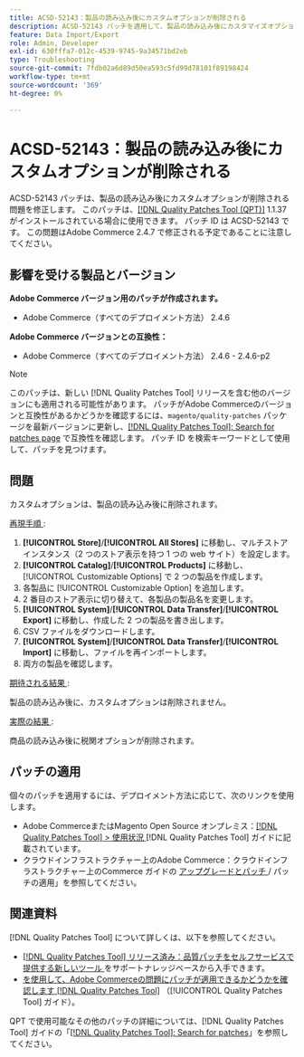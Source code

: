 ```yaml
---
title: ACSD-52143：製品の読み込み後にカスタムオプションが削除される
description: ACSD-52143 パッチを適用して、製品の読み込み後にカスタマイズオプションが削除されるAdobe Commerceの問題を修正してください。
feature: Data Import/Export
role: Admin, Developer
exl-id: 630fffa7-012c-4539-9745-9a34571bd2eb
type: Troubleshooting
source-git-commit: 7fdb02a6d89d50ea593c5fd99d78101f89198424
workflow-type: tm+mt
source-wordcount: '369'
ht-degree: 0%

---
```


# ACSD-52143：製品の読み込み後にカスタムオプションが削除される

ACSD-52143 パッチは、製品の読み込み後にカスタムオプションが削除される問題を修正します。 このパッチは、[[!DNL Quality Patches Tool (QPT)]](https://experienceleague.adobe.com/ja/docs/commerce-operations/tools/quality-patches-tool/quality-patches-tool-to-self-serve-quality-patches) 1.1.37 がインストールされている場合に使用できます。 パッチ ID は ACSD-52143 です。 この問題はAdobe Commerce 2.4.7 で修正される予定であることに注意してください。

## 影響を受ける製品とバージョン

**Adobe Commerce バージョン用のパッチが作成されます。**

* Adobe Commerce（すべてのデプロイメント方法） 2.4.6

**Adobe Commerce バージョンとの互換性：**

* Adobe Commerce（すべてのデプロイメント方法） 2.4.6 - 2.4.6-p2

>[!NOTE]
>
>このパッチは、新しい [!DNL Quality Patches Tool] リリースを含む他のバージョンにも適用される可能性があります。 パッチがAdobe Commerceのバージョンと互換性があるかどうかを確認するには、`magento/quality-patches` パッケージを最新バージョンに更新し、[[!DNL Quality Patches Tool]: Search for patches page](https://experienceleague.adobe.com/tools/commerce-quality-patches/index.html?lang=ja) で互換性を確認します。 パッチ ID を検索キーワードとして使用して、パッチを見つけます。

## 問題

カスタムオプションは、製品の読み込み後に削除されます。

<u> 再現手順 </u>:

1. **[!UICONTROL Store]**/**[!UICONTROL All Stores]** に移動し、マルチストアインスタンス（2 つのストア表示を持つ 1 つの web サイト）を設定します。
1. **[!UICONTROL Catalog]**/**[!UICONTROL Products]** に移動し、[!UICONTROL Customizable Options] で 2 つの製品を作成します。
1. 各製品に [!UICONTROL Customizable Option] を追加します。
1. 2 番目のストア表示に切り替えて、各製品の製品名を変更します。
1. **[!UICONTROL System]**/**[!UICONTROL Data Transfer]**/**[!UICONTROL Export]** に移動し、作成した 2 つの製品を書き出します。
1. CSV ファイルをダウンロードします。
1. **[!UICONTROL System]**/**[!UICONTROL Data Transfer]**/**[!UICONTROL Import]** に移動し、ファイルを再インポートします。
1. 両方の製品を確認します。

<u> 期待される結果 </u>:

製品の読み込み後に、カスタムオプションは削除されません。

<u> 実際の結果 </u>:

商品の読み込み後に税関オプションが削除されます。

## パッチの適用

個々のパッチを適用するには、デプロイメント方法に応じて、次のリンクを使用します。

* Adobe CommerceまたはMagento Open Source オンプレミス：[[!DNL Quality Patches Tool] > 使用状況 ](/help/tools/quality-patches-tool/usage.md) [!DNL Quality Patches Tool] ガイドに記載されています。
* クラウドインフラストラクチャー上のAdobe Commerce：クラウドインフラストラクチャー上のCommerce ガイドの [ アップグレードとパッチ ](https://experienceleague.adobe.com/docs/commerce-cloud-service/user-guide/develop/upgrade/apply-patches.html?lang=ja)/ パッチの適用」を参照してください。

## 関連資料

[!DNL Quality Patches Tool] について詳しくは、以下を参照してください。

* [[!DNL Quality Patches Tool]  リリース済み：品質パッチをセルフサービスで提供する新しいツール ](https://experienceleague.adobe.com/ja/docs/commerce-operations/tools/quality-patches-tool/quality-patches-tool-to-self-serve-quality-patches) をサポートナレッジベースから入手できます。
* [ を使用して、Adobe Commerceの問題にパッチが適用できるかどうかを確認します  [!DNL Quality Patches Tool]](/help/tools/quality-patches-tool/patches-available-in-qpt/check-patch-for-magento-issue-with-magento-quality-patches.md) （[!UICONTROL Quality Patches Tool] ガイド）。


QPT で使用可能なその他のパッチの詳細については、[!DNL Quality Patches Tool] ガイドの「[[!DNL Quality Patches Tool]: Search for patches](https://experienceleague.adobe.com/tools/commerce-quality-patches/index.html?lang=ja)」を参照してください。
